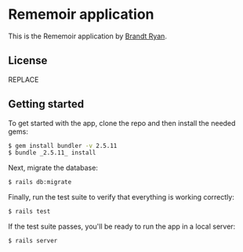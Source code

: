 # Rememoir application

This is the Rememoir application by
[Brandt Ryan](https://www.brandtryan.com/).

## License

REPLACE

## Getting started

To get started with the app, clone the repo and then install the needed gems:

```bash
$ gem install bundler -v 2.5.11
$ bundle _2.5.11_ install
```

Next, migrate the database:

```bash
$ rails db:migrate
```

Finally, run the test suite to verify that everything is working correctly:

```bash
$ rails test
```

If the test suite passes, you'll be ready to run the app in a local server:

```bash
$ rails server
```
